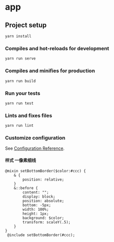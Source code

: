 # app

## Project setup
```
yarn install
```

### Compiles and hot-reloads for development
```
yarn run serve
```

### Compiles and minifies for production
```
yarn run build
```

### Run your tests
```
yarn run test
```

### Lints and fixes files
```
yarn run lint
```

### Customize configuration
See [Configuration Reference](https://cli.vuejs.org/config/).

#### 样式 一像素细线
```
@mixin setBottomBorder($color:#ccc) {
    & {
        position: relative;
    }
    &::before {
        content: "";
        display: block;
        position: absolute;
        bottom: -5px;
        width: 100%;
        height: 1px;
        background: $color;
        transform: scaleY(.5);
    }
}
 @include setBottomBorder(#ccc);
```